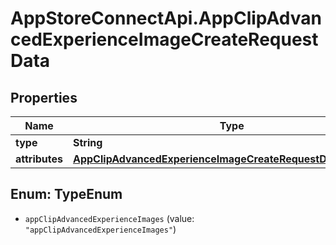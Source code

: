 # AppStoreConnectApi.AppClipAdvancedExperienceImageCreateRequestData

## Properties

Name | Type | Description | Notes
------------ | ------------- | ------------- | -------------
**type** | **String** |  | 
**attributes** | [**AppClipAdvancedExperienceImageCreateRequestDataAttributes**](AppClipAdvancedExperienceImageCreateRequestDataAttributes.md) |  | 



## Enum: TypeEnum


* `appClipAdvancedExperienceImages` (value: `"appClipAdvancedExperienceImages"`)




